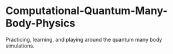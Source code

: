 # Computational-Quantum-Many-Body-Physics
Practicing, learning, and playing around the quantum many body simulations.
